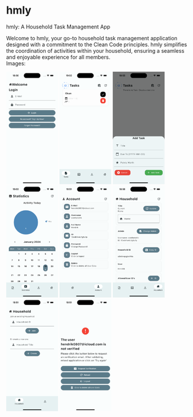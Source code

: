 # hmly
hmly: A Household Task Management App

Welcome to hmly, your go-to household task management application designed with a commitment to the Clean Code principles. hmly simplifies the coordination of activities within your household, ensuring a seamless and enjoyable experience for all members.<br/>
Images:<br/>
<p float="left">
<img src="/images/Login.png" width="140" height="auto">
<img src="/images/TaskList.png" width="140" height="auto">
<img src="/images/CreateTask.png" width="140" height="auto">
<img src="/images/Statistics.png" width="140" height="auto">
<img src="/images/Account.png" width="140" height="auto">
<img src="/images/HouseholdSettings.png" width="140" height="auto">
<img src="/images/JoinHousehold.png" width="140" height="auto">
<img src="/images/NotVerified.png" width="140" height="auto">
</p>
